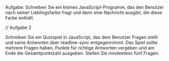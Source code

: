 Aufgabe: Schreiben Sie ein kleines JavaScript-Programm, das den Benutzer nach seiner Lieblingsfarbe fragt und dann eine Nachricht ausgibt, die diese Farbe enthält.

// Aufgabe 2

Schreiben Sie ein Quizspiel in JavaScript, das dem Benutzer Fragen stellt und seine Antworten über readline-sync entgegennimmt. Das Spiel sollte mehrere Fragen haben, Punkte für richtige Antworten vergeben und am Ende die Gesamtpunktzahl ausgeben. Stellen Sie mindestens fünf Fragen.
